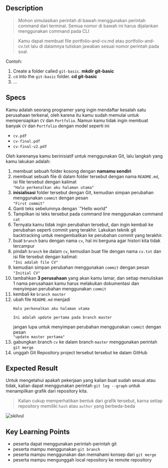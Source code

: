 ## Description
> Mohon simulasikan perintah di bawah menggunakan perintah command dari terminal. Semua nomor di bawah ini harus dijalankan menggunakan command pada CLI

> Kamu dapat membuat file portfolio-and-cv.md atau portfolio-and-cv.txt lalu di dalamnya tuliskan jawaban sesuai nomor perintah pada soal.

Contoh:
1. Create a folder called `git-basic`. **mkdir git-basic**
2. `cd` into the `git-basic` folder. **cd git-basic**
3. ...

## Specs

Kamu adalah seorang programer yang ingin mendaftar kesalah satu perusahaan terkenal, oleh karena itu kamu sudah memulai untuk mempersiapkan `CV` dan `Portfolio`. Namun kamu tidak ingin membuat banyak `CV` dan `Portfolio` dengan model seperti ini
- `cv.pdf`
- `cv-final.pdf`
- `cv-final-v2.pdf`

Oleh karenanya kamu berinisiatif untuk menggunakan Git, lalu langkah yang kamu lakukan adalah:
1. membuat sebuah folder kosong dengan **namamu sendiri**
2. membuat sebuah file di dalam folder tersebut dengan nama `README.md`, isi file tersebut dengan kalimat<br>`"Halo perkenalkan aku halaman utama"`
3. **inisialisasi** folder tersebut dengan Git, kemudian simpan perubahan menggunakan `commit` dengan pesan<br>`"First commit"`
4. Ganti teks sebelumnya dengan `"Hello world"
5. Tampilkan isi teks tersebut pada command line menggunakan command `cat`
6. Ternyata kamu tidak ingin perubahan tersebut, dan ingin kembali ke perubahan seperti commit yang terakhir. Lakukan teknik git backtracking untuk mengembalikan ke perubahan commit yang terakhir.
7. buat `branch` baru dengan nama `cv`, hal ini berguna agar histori kita tidak tercampur
8. pindah `branch` ke dalam `cv`, kemudian buat file dengan nama `cv.txt` dan isi file tersebut dengan kalimat:<br>`"Ini adalah file CV"`
9. kemudian simpan perubahan menggunakan `commit` dengan pesan<br>`"Initial CV"`
10. tambahkan **3 perusahaan** yang akan kamu lamar, dan setiap menuliskan 1 nama perusahaan kamu harus melakukan dokumentasi dan menyimpan perubahan menggunakan `commit`
11. kembali ke `branch master`
12. ubah file `README.md` menjadi
    ```
    Halo perkenalkan aku halaman utama

    Ini adalah update pertama pada branch master
    ```
    jangan lupa untuk menyimpan perubahan menggunakan `commit` dengan pesan<br>`"update master pertama"`
13. gabungkan branch `cv` ke dalam branch `master` menggunakan perintah `git merge`
14. unggah Git Repository project tersebut tersebut ke dalam GitHub

## Expected Result
Untuk mengetahui apakah pekerjaan yang kalian buat sudah sesuai atau tidak, kalian dapat menggunakan perintah `git log --graph` untuk menampilkan grafik dari repository kita.
> Kalian cukup memperhatikan bentuk dari grafik tersebut, karna setiap repository memiliki `hash` atau `author` yang berbeda-beda


![skilvul](https://skilvul-prod-01.s3.ap-southeast-1.amazonaws.com/lesson/full-stack-assignment/git-n-github-01.png)

## Key Learning Points
- peserta dapat menggunakan perintah-perintah git
- peserta mampu menggunakan `git branch`
- peserta mampu menggunakan dan memahami konsep dari `git merge`
- peserta mampu mengunggah local repository ke remote repository